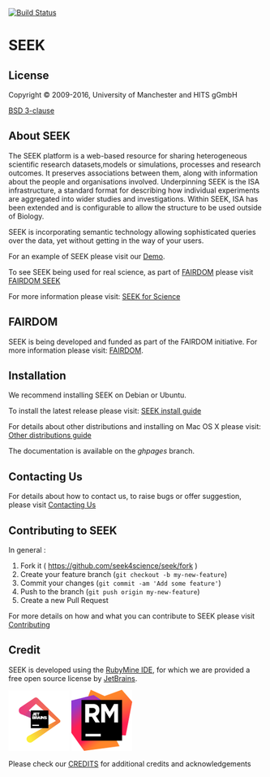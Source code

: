 [![Build Status](https://travis-ci.org/seek4science/seek.svg?branch=master)](https://travis-ci.org/seek4science/seek)

# SEEK

## License

Copyright © 2009-2016, University of Manchester and HITS gGmbH

[BSD 3-clause](BSD-LICENSE)

## About SEEK

The SEEK platform is a web-based resource for sharing heterogeneous scientific research datasets,models or simulations, processes and research outcomes. It preserves associations between them, along with information about the people and organisations involved.
Underpinning SEEK is the ISA infrastructure, a standard format for describing how individual experiments are aggregated into wider studies and investigations. Within SEEK, ISA has been extended and is configurable to allow the structure to be used outside of Biology.

SEEK is incorporating semantic technology allowing sophisticated queries over the data, yet without getting in the way of your users.

For an example of SEEK please visit our [Demo](http://demo.seek4science.org/).

To see SEEK being used for real science, as part of [FAIRDOM](http://fair-dom.org) please visit [FAIRDOM SEEK](http://fairdomhub.org)

For more information please visit: [SEEK for Science](http://www.seek4science.org/)

## FAIRDOM

SEEK is being developed and funded as part of the FAIRDOM initiative.
For more information please visit: [FAIRDOM](http://fair-dom.org).


## Installation

We recommend installing SEEK on Debian or Ubuntu.

To install the latest release please visit:
[SEEK install guide](http://docs.seek4science.org/tech/install.html)

For details about other distributions and installing on Mac OS X please visit:
[Other distributions guide](http://docs.seek4science.org/tech/other-distributions.html)

The documentation is available on the *ghpages* branch.

## Contacting Us

For details about how to contact us, to raise bugs or offer suggestion, please visit [Contacting Us](http://docs.seek4science.org/contacting_us.html)

## Contributing to SEEK

In general :

1. Fork it ( https://github.com/seek4science/seek/fork )
2. Create your feature branch (`git checkout -b my-new-feature`)
3. Commit your changes (`git commit -am 'Add some feature'`)
4. Push to the branch (`git push origin my-new-feature`)
5. Create a new Pull Request

For more details on how and what you can contribute to SEEK please visit [Contributing](http://docs.seek4science.org/contributing.html)


## Credit

SEEK is developed using the [RubyMine IDE](http://www.jetbrains.com/ruby/), for which we are provided a free open source license by [JetBrains](https://www.jetbrains.com/).

[![JetBrains](/app/assets/images/logos/icon_jetbrains.png)](https://www.jetbrains.com/)   [![RubyMine](/app/assets/images/logos/icon_rubymine.png)](http://www.jetbrains.com/ruby/)



Please check our [CREDITS](http://docs.seek4science.org/credits.html) for additional credits and acknowledgements

